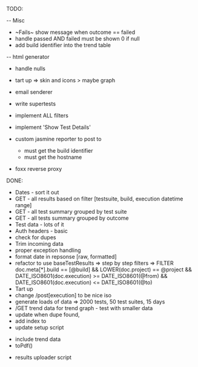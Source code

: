 TODO:

-- Misc
 * ~Fails~ show message when outcome == failed  
 * handle passed AND failed must be shown 0 if null  
 * add build identifier into the trend table

-- html generator
  * handle nulls
  
  
  * tart up => skin and icons > maybe graph
 

- email senderer

- write supertests
- implement ALL filters
- implement 'Show Test Details'
- custom jasmine reporter to post to
  * must get the build identifier
  * must get the hostname
- foxx reverse proxy  


DONE:
- Dates - sort it out
- GET - all results based on filter [testsuite, build, execution datetime range]
- GET - all test summary grouped by test suite
- GET - all tests summary grouped by outcome
- Test data - lots of it
- Auth headers - basic
- check for dupes
- Trim incoming data
- proper exception handling
- format date in repsonse [raw, formatted]
- refactor to use baseTestResults
=> step by step filters
=> FILTER doc.meta[*].build == [@build] && LOWER(doc.project) == @project && DATE_ISO8601(doc.execution) >= DATE_ISO8601(@from) && DATE_ISO8601(doc.execution) <= DATE_ISO8601(@to)
- Tart up
- change /post[execution] to be nice iso 
- generate loads of data => 2000 tests, 50 test suites, 15 days
- /GET trend data for trend graph - test with smaller data
- update when dupe found,
- add index to
- update setup script
 * include trend data
  * toPdf()
 - results uploader script 